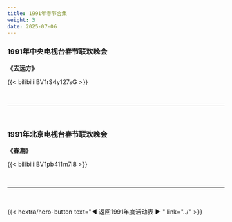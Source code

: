 ```yaml
---
title: 1991年春节合集
weight: 3
date: 2025-07-06
---
```


### 1991年中央电视台春节联欢晚会

**《去远方》**

{{< bilibili BV1rS4y127sG >}}

<br>
<hr>
<br>

### 1991年北京电视台春节联欢晚会

**《春潮》**

{{< bilibili BV1pb411m7i8 >}}

<br>
<hr>
<br>

{{< hextra/hero-button text="◀ 返回1991年度活动表 ▶ " link="../" >}}